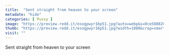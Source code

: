 ```yaml
---
title:  "Sent straight from heaven to your screen"
metadate: "hide"
categories: [ Pussy ]
image: "https://preview.redd.it/esogpwyr16p51.jpg?auto=webp&s=0ce580820b9a4574af3de5fb2dab65de7733252f"
thumb: "https://preview.redd.it/esogpwyr16p51.jpg?width=1080&crop=smart&auto=webp&s=ca487f7af8b949b31cd94732e3cdc6b0a96c12db"
visit: ""
---
```

Sent straight from heaven to your screen
